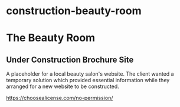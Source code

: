 # construction-beauty-room

# The Beauty Room
## Under Construction Brochure Site

A placeholder for a local beauty salon's website. The client wanted a temporary solution which provided essential information while they arranged for a new website to be constructed.

https://choosealicense.com/no-permission/

